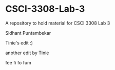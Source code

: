 # CSCI-3308-Lab-3
A repository to hold material for CSCI 3308 Lab 3

Sidhant Puntambekar

Tinie's edit :)

another edit by Tinie

fee fi fo fum
